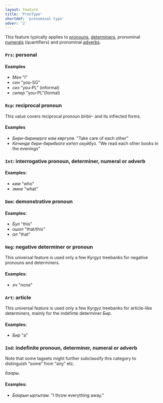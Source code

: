 ```yaml
---
layout: feature
title: 'PronType'
shortdef: 'pronominal type'
udver: '2'
---
```



This feature typically applies to [pronouns](u-pos/PRON), [determiners](u-pos/DET), pronominal [numerals](u-pos/NUM) (quantifiers) and pronominal [adverbs](u-pos/ADV).

### <a name="Prs">`Prs`</a>: personal

#### Examples

- _Мен_ "I"
- _сен_ "you-SG"
- _сиз_ "you-PL" (informal)
- _силер_ "you-PL"(formal)


### <a name="Rcp">`Rcp`</a>: reciprocal pronoun

This value covers reciprocal pronoun _birbir-_ and its inflected
forms.

#### Examples

- _Бири-бириңерге кам көргүлө._ "Take care of each other"
- _Кечинде бири-бирибизге китеп окуйбуз._ "We read each other books in the evenings"



### <a name="Int">`Int`</a>: interrogative pronoun, determiner, numeral or adverb

#### Examples:

* _ким_ "who"
* _эмне_ "what"


### <a name="Dem">`Dem`</a>: demonstrative pronoun

#### Examples:

* _Бул_ "this"
* _ошол_ "that/this"
* _ал_ "that"



### <a name="Neg">`Neg`</a>: negative determiner or pronoun

This universal feature is used only a few Kyrgyz treebanks
for negative pronouns and determiners.

#### Examples:

* _эч_ "none"



### <a name="Art">`Art`</a>: article

This universal feature is used only a few Kyrgyz treebanks
for article-like determiners, mainly for the indefinte determiner
_Бир_.

#### Examples:

* _Бир_ "a"

### <a name="Ind">`Ind`</a>: indefinite pronoun, determiner, numeral or adverb

Note that some tagsets might further subclassify this category to distinguish “some” from “any” etc.

_баары_.

#### Examples:

* _Баарын ыргытам._ "I throw everything away."

 
<!-- Interlanguage links updated Po 11. listopadu 2024, 20:10:02 CET -->
